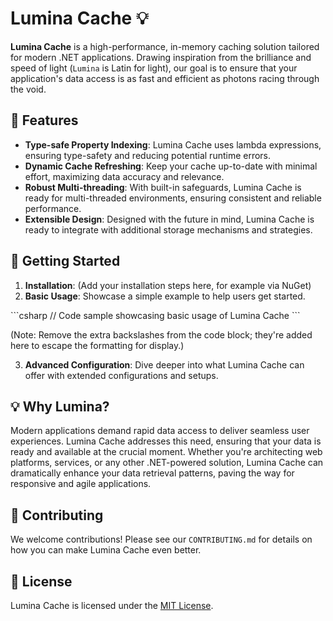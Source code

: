 # Lumina Cache 💡

**Lumina Cache** is a high-performance, in-memory caching solution tailored for modern .NET applications. Drawing inspiration from the brilliance and speed of light (`Lumina` is Latin for light), our goal is to ensure that your application's data access is as fast and efficient as photons racing through the void.

[//]: # (![Banner Image]&#40;URL_to_some_banner_or_logo_if_you_have_one&#41;)

## 🌟 Features

- **Type-safe Property Indexing**: Lumina Cache uses lambda expressions, ensuring type-safety and reducing potential runtime errors.
- **Dynamic Cache Refreshing**: Keep your cache up-to-date with minimal effort, maximizing data accuracy and relevance.
- **Robust Multi-threading**: With built-in safeguards, Lumina Cache is ready for multi-threaded environments, ensuring consistent and reliable performance.
- **Extensible Design**: Designed with the future in mind, Lumina Cache is ready to integrate with additional storage mechanisms and strategies.

## 🚀 Getting Started

1. **Installation**: (Add your installation steps here, for example via NuGet)
2. **Basic Usage**: Showcase a simple example to help users get started.

\```csharp
// Code sample showcasing basic usage of Lumina Cache
\```

(Note: Remove the extra backslashes from the code block; they're added here to escape the formatting for display.)

3. **Advanced Configuration**: Dive deeper into what Lumina Cache can offer with extended configurations and setups.

## 💡 Why Lumina?

Modern applications demand rapid data access to deliver seamless user experiences. Lumina Cache addresses this need, ensuring that your data is ready and available at the crucial moment. Whether you're architecting web platforms, services, or any other .NET-powered solution, Lumina Cache can dramatically enhance your data retrieval patterns, paving the way for responsive and agile applications.

## 🤝 Contributing

We welcome contributions! Please see our `CONTRIBUTING.md` for details on how you can make Lumina Cache even better.

## 📄 License

Lumina Cache is licensed under the [MIT License](LICENSE.md).